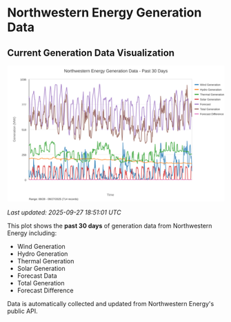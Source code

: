 # Northwestern Energy Generation Data

## Current Generation Data Visualization

![Northwestern Energy Generation Data](images/nwe_generation_plot.svg)

*Last updated: 2025-09-27 18:51:01 UTC*

This plot shows the **past 30 days** of generation data from Northwestern Energy including:
- Wind Generation
- Hydro Generation  
- Thermal Generation
- Solar Generation
- Forecast Data
- Total Generation
- Forecast Difference

Data is automatically collected and updated from Northwestern Energy's public API.

